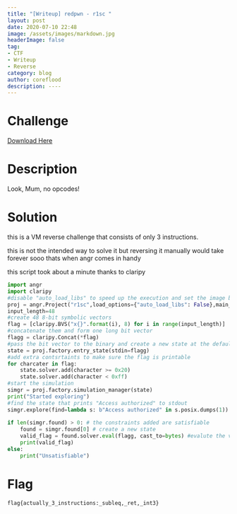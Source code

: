 ```yaml
---
title: "[Writeup] redpwn - r1sc "
layout: post
date: 2020-07-10 22:48
image: /assets/images/markdown.jpg
headerImage: false
tag:
- CTF
- Writeup
- Reverse
category: blog
author: coreflood
description: ----
---
```

# Challenge
<a href="https://github.com/AlyaGomaa/CTFs/raw/master/redpwn/r1sc/r1sc">Download Here</a>


# Description 
Look, Mum, no opcodes!

# Solution
this is a VM reverse challenge that consists of only 3 instructions.

this is not the intended way to solve it but reversing it manually would take forever sooo thats when angr comes in handy

this script took about a minute thanks to claripy

```py
import angr
import claripy
#disable "auto_load_libs" to speed up the execution and set the image base to 0 to use offsets instead of addresses in the script
proj = angr.Project("r1sc",load_options={"auto_load_libs": False},main_opts={"base_addr": 0})
input_length=48 
#create 48 8-bit symbolic vectors 
flag = [claripy.BVS("x{}".format(i), 8) for i in range(input_length)] 
#concatenate them and form one long bit vector 
flagg = claripy.Concat(*flag)
#pass the bit vector to the binary and create a new state at the default entry point of the program
state = proj.factory.entry_state(stdin=flagg)
#add extra contsrtaints to make sure the flag is printable
for charcater in flag:
    state.solver.add(character >= 0x20)
    state.solver.add(character < 0xff)
#start the simulation
simgr = proj.factory.simulation_manager(state)
print("Started exploring")
#find the state that prints "Access authorized" to stdout
simgr.explore(find=lambda s: b"Access authorized" in s.posix.dumps(1))
 
if len(simgr.found) > 0: # the constraints added are satisfiable 
    found = simgr.found[0] # create a new state 
    valid_flag = found.solver.eval(flagg, cast_to=bytes) #evalute the value of the symbolic bit vector 'flagg'
    print(valid_flag)
else: 
    print("Unsatisfiable")
```

# Flag
``` flag{actually_3_instructions:_subleq,_ret,_int3} ```

